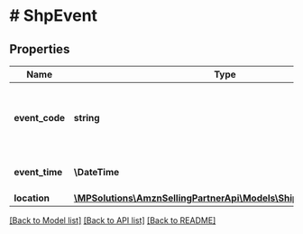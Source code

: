 # # ShpEvent

## Properties

Name | Type | Description | Notes
------------ | ------------- | ------------- | -------------
**event_code** | **string** | The event code of a shipment, such as Departed, Received, and ReadyForReceive. |
**event_time** | **\DateTime** | The date and time of an event for a shipment. |
**location** | [**\MPSolutions\AmznSellingPartnerApi\Models\Shipping\ShpLocation**](ShpLocation.md) |  | [optional]

[[Back to Model list]](../../README.md#models) [[Back to API list]](../../README.md#endpoints) [[Back to README]](../../README.md)
